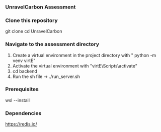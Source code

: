 ### UnravelCarbon Assessment

### Clone this repository
git clone 
cd UnravelCarbon

### Navigate to the assessment directory
1. Create a virtual environment in the project directory with " python -m venv virtE"
2. Activate the virtual environment with "virtE\Scripts\activate"
3. cd backend
4. Run the sh file -> ./run_server.sh

### Prerequisites
wsl --install

### Dependencies
https://redis.io/
